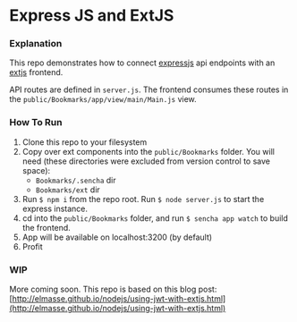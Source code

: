 # Express JS and ExtJS

### Explanation

This repo demonstrates how to connect [expressjs](http://expressjs.com/) api endpoints with an [extjs](http://docs.sencha.com/extjs/6.0/) frontend.

API routes are defined in `server.js`. The frontend consumes these routes in the `public/Bookmarks/app/view/main/Main.js` view.

### How To Run

1. Clone this repo to your filesystem
2. Copy over ext components into the `public/Bookmarks` folder.  You will need (these directories were excluded from version control to save space):
    - `Bookmarks/.sencha` dir
    - `Bookmarks/ext` dir
3. Run `$ npm i` from the repo root.  Run `$ node server.js` to start the express instance.
4. cd into the `public/Bookmarks` folder, and run `$ sencha app watch` to build the frontend.
5. App will be available on localhost:3200 (by default)
6. Profit

### WIP

More coming soon.  This repo is based on this blog post: [http://elmasse.github.io/nodejs/using-jwt-with-extjs.html](http://elmasse.github.io/nodejs/using-jwt-with-extjs.html)
